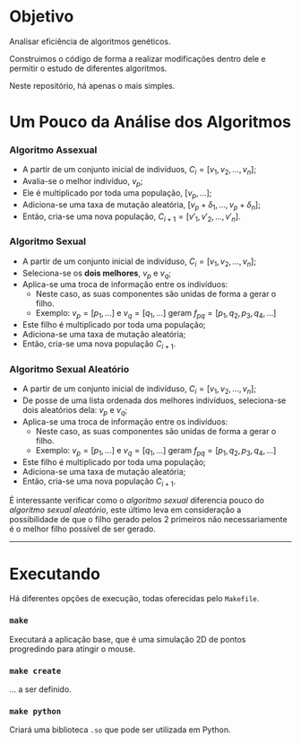 # Objetivo

Analisar eficiência de algoritmos genéticos.

Construimos o código de forma a realizar modificações dentro dele
e permitir o estudo de diferentes algoritmos. 

Neste repositório, há apenas o mais simples.

# Um Pouco da Análise dos Algoritmos

### Algoritmo Assexual

- A partir de um conjunto inicial de indivíduos, $C_i = [v_1, v_2, ..., v_n]$;
- Avalia-se o melhor indivíduo, $v_p$;
- Ele é multiplicado por toda uma população, $[v_p, ...]$;
- Adiciona-se uma taxa de mutação aleatória, $[v_p + \delta_1, ..., v_p + \delta_n]$;
- Então, cria-se uma nova população, $C_{i + 1} = [v'_1, v'_2, ..., v'_n]$.

### Algoritmo Sexual

- A partir de um conjunto inicial de indivíduso, $C_i = [v_1, v_2, ..., v_n]$;
- Seleciona-se os **dois melhores**, $v_p$ e $v_q$;
- Aplica-se uma troca de informação entre os indivíduos:
	- Neste caso, as suas componentes são unidas de forma a gerar o filho.
	- Exemplo: $v_p = [p_1, ...]$ e $v_q = [q_1, ...]$ geram $f_{pq} = [p_1, q_2, p_3, q_4, ...]$
- Este filho é multiplicado por toda uma população;
- Adiciona-se uma taxa de mutação aleatória;
- Então, cria-se uma nova população $C_{i + 1}$.

### Algoritmo Sexual Aleatório

- A partir de um conjunto inicial de indivíduso, $C_i = [v_1, v_2, ..., v_n]$;
- De posse de uma lista ordenada dos melhores indivíduos, seleciona-se dois aleatórios dela: $v_p$ e $v_q$;
- Aplica-se uma troca de informação entre os indivíduos:
	- Neste caso, as suas componentes são unidas de forma a gerar o filho.
	- Exemplo: $v_p = [p_1, ...]$ e $v_q = [q_1, ...]$ geram $f_{pq} = [p_1, q_2, p_3, q_4, ...]$
- Este filho é multiplicado por toda uma população;
- Adiciona-se uma taxa de mutação aleatória;
- Então, cria-se uma nova população $C_{i + 1}$.

É interessante verificar como o _algoritmo sexual_ diferencia pouco do _algoritmo sexual aleatório_, este último
leva em consideração a possibilidade de que o filho gerado pelos 2 primeiros não necessariamente é o melhor filho 
possível de ser gerado.


-----------------------------------------------------------------------------

# Executando

Há diferentes opções de execução, todas oferecidas pelo `Makefile`.

### `make`

Executará a aplicação base, que é uma simulação 2D de pontos progredindo
para atingir o mouse.

### `make create`

... a ser definido.

### `make python`

Criará uma biblioteca `.so` que pode ser utilizada em Python.